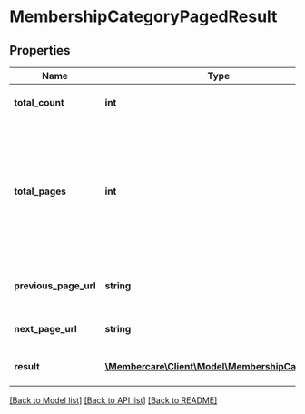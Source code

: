 # MembershipCategoryPagedResult

## Properties
Name | Type | Description | Notes
------------ | ------------- | ------------- | -------------
**total_count** | **int** | The total amount of results | [optional] 
**total_pages** | **int** | The total amount of pages under the assumption that the displays per page, and TotalCount doesn&#x27;t change | [optional] 
**previous_page_url** | **string** | Url to the previous paged results | [optional] 
**next_page_url** | **string** | Url to the next result page | [optional] 
**result** | [**\Membercare\Client\Model\MembershipCategory[]**](MembershipCategory.md) | A list of paged results. | [optional] 

[[Back to Model list]](../../README.md#documentation-for-models) [[Back to API list]](../../README.md#documentation-for-api-endpoints) [[Back to README]](../../README.md)

